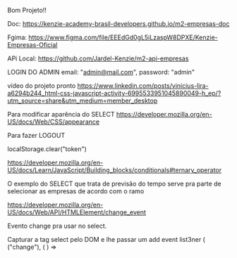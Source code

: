 Bom Projeto!! 

Doc: https://kenzie-academy-brasil-developers.github.io/m2-empresas-doc

Fgima: https://www.figma.com/file/EEEdGd0gL5iLzaspW8DPXE/Kenzie-Empresas-Oficial

APi Local: https://github.com/Jardel-Kenzie/m2-api-empresas

LOGIN DO ADMIN
   email: "admin@mail.com",
   password: "admin"

vídeo do projeto pronto
   https://www.linkedin.com/posts/vinícius-lira-a6294b244_html-css-javascript-activity-6995533951045890049-h_ep/?utm_source=share&utm_medium=member_desktop


Para modificar aparência do SELECT
   https://developer.mozilla.org/en-US/docs/Web/CSS/appearance



   Para fazer LOGOUT 

   localStorage.clear("token")




   https://developer.mozilla.org/en-US/docs/Learn/JavaScript/Building_blocks/conditionals#ternary_operator

O exemplo do SELECT que trata de previsão  do tempo serve pra parte de selecionar as empresas de acordo com o ramo 



https://developer.mozilla.org/en-US/docs/Web/API/HTMLElement/change_event

Evento change pra usar no select.

Capturar a tag select pelo DOM e lhe passar um add event list3ner ( ("change"), ( ) =>